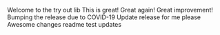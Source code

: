 Welcome to the try out lib
This is great!
Great again!
Great improvement! 
Bumping the release due to COVID-19
Update release for me please
Awesome changes
readme test
updates
